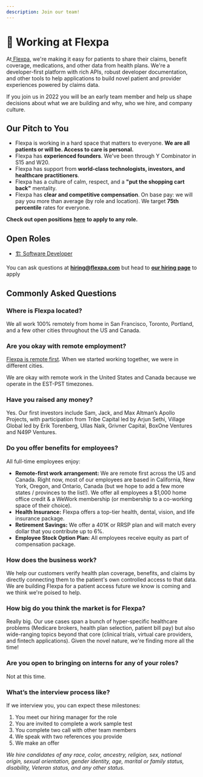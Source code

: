 ```yaml
---
description: Join our team!
---
```


# 🚀 Working at Flexpa

At[ Flexpa](https://sandbox.flexpa.com), we're making it easy for patients to share their claims, benefit coverage, medications, and other data from health plans. We're a developer-first platform with rich APIs, robust developer documentation, and other tools to help applications to build novel patient and provider experiences powered by claims data.

If you join us in 2022 you will be an early team member and help us shape decisions about what we are building and why, who we hire, and company culture.

## **Our Pitch to You**

* Flexpa is working in a hard space that matters to everyone. **We are all patients or will be. Access to care is personal.**
* Flexpa has **experienced founders**. We've been through Y Combinator in S15 and W20.
* Flexpa has support from **world-class technologists, investors, and healthcare practitioners**.
* Flexpa has a culture of calm, respect, and a **"put the shopping cart back"** mentality.
* Flexpa has **clear and competitive compensation**. On base pay: we will pay you more than average (by role and location). We target **75th percentile** rates for everyone.&#x20;

**Check out open positions** [**here**](https://flexpa.applytojobs.ca/) **to apply to any role.**

## Open Roles

* [🏗 Software Developer](./dev.md)

You can ask questions at [**hiring@flexpa.com**](https://malto:hiring@flexpa.com) but head to [**our hiring page**](https://flexpa.applytojobs.ca/) to apply

## Commonly Asked Questions&#x20;

### Where is Flexpa located?

We all work 100% remotely from home in San Francisco, Toronto, Portland, and a few other cities throughout the US and Canada.

### Are you okay with remote employment?

[Flexpa is remote first](../process/remote-first.md). When we started working together, we were in different cities.

We are okay with remote work in the United States and Canada because we operate in the EST-PST timezones.

### Have you raised any money?

Yes. Our first investors include Sam, Jack, and Max Altman’s Apollo Projects, with participation from Tribe Capital led by Arjun Sethi, Village Global led by Erik Torenberg, Ullas Naik, Grivner Capital, BoxOne Ventures and N49P Ventures.

### Do you offer benefits for employees?

All full-time employees enjoy:

* **Remote-first work arrangement:** We are remote first across the US and Canada. Right now, most of our employees are based in California, New York, Oregon, and Ontario, Canada (but we hope to add a few more states / provinces to the list!). We offer all employees a $1,000 home office credit & a WeWork membership (or membership to a co-working space of their choice).
* **Health Insurance:** Flexpa offers a top-tier  health, dental, vision, and life insurance package. &#x20;
* **Retirement Savings:** We offer a 401K or RRSP plan and will match every dollar that you contribute up to 6%.
* **Employee Stock Option Plan:** All employees receive equity as part of compensation package. &#x20;

### How does the business work?

We help our customers verify health plan coverage, benefits, and claims by directly connecting them to the patient's own controlled access to that data. We are building Flexpa for a patient access future we know is coming and we think we're poised to help.

### How big do you think the market is for Flexpa?

Really big. Our use cases span a bunch of hyper-specific healthcare problems (Medicare brokers, health plan selection, patient bill pay) but also wide-ranging topics beyond that core (clinical trials, virtual care providers, and fintech applications). Given the novel nature, we're finding more all the time!

### Are you open to bringing on interns for any of your roles?

Not at this time.

### What’s the interview process like?

If we interview you, you can expect these milestones:

1. You meet our hiring manager for the role
2. You are invited to complete a work sample test
3. You complete two call with other team members
4. We speak with two references you provide
5. We make an offer

_We hire candidates of any race, color, ancestry, religion, sex, national origin, sexual orientation, gender identity, age, marital or family status, disability, Veteran status, and any other status._

